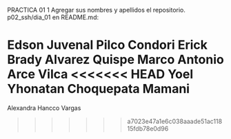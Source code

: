
PRACTICA 01
1 Agregar sus nombres y apellidos el repositorio. 
	p02_ssh/dia_01
en README.md:

Edson Juvenal Pilco Condori
Erick Brady Alvarez Quispe
Marco Antonio Arce Vilca
<<<<<<< HEAD
Yoel Yhonatan Choquepata Mamani
=======
Alexandra Hancco Vargas
>>>>>>> a7023e47a1e6c038aaade51ac11815fdb78e0d96
